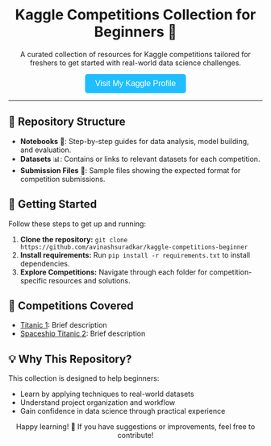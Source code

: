 <h1 align="center">Kaggle Competitions Collection for Beginners 🎯</h1>

<p align="center">A curated collection of resources for Kaggle competitions tailored for freshers to get started with real-world data science challenges.</p>

<div align="center">
    <a href="https://www.kaggle.com/[your-kaggle-ameusern](https://www.kaggle.com/avinashsuradkar)" target="_blank">
        <button style="padding: 10px 20px; font-size: 16px; background-color: #20BEFF; color: white; border: none; border-radius: 5px; cursor: pointer;">
            Visit My Kaggle Profile
        </button>
    </a>
</div>


<hr>

<h2>📂 Repository Structure</h2>

<ul>
    <li><b>Notebooks</b> 📒: Step-by-step guides for data analysis, model building, and evaluation.</li>
    <li><b>Datasets</b> 📊: Contains or links to relevant datasets for each competition.</li>
    <li><b>Submission Files</b> 📑: Sample files showing the expected format for competition submissions.</li>
</ul>

<h2>🚀 Getting Started</h2>

<p>Follow these steps to get up and running:</p>

<ol>
    <li><b>Clone the repository:</b> <code>git clone https://github.com/avinashsuradkar/kaggle-competitions-beginner</code></li>
    <li><b>Install requirements:</b> Run <code>pip install -r requirements.txt</code> to install dependencies.</li>
    <li><b>Explore Competitions:</b> Navigate through each folder for competition-specific resources and solutions.</li>
</ol>

<h2>📘 Competitions Covered</h2>

<ul>
    <li><a href="https://www.kaggle.com/competitions/spaceship-titanic">Titanic 1</a>: Brief description</li>
    <li><a href="https://www.kaggle.com/competitions/spaceship-titanic/overview">Spaceship Titanic  2</a>: Brief description</li>
    <!-- Add more competitions as needed -->
</ul>

<h2>💡 Why This Repository?</h2>

<p>This collection is designed to help beginners:</p>
<ul>
    <li>Learn by applying techniques to real-world datasets</li>
    <li>Understand project organization and workflow</li>
    <li>Gain confidence in data science through practical experience</li>
</ul>

<p align="center">Happy learning! 🎉 If you have suggestions or improvements, feel free to contribute!</p>
